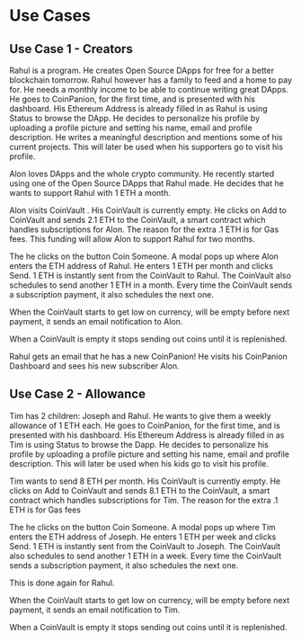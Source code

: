 # Use Cases 
## Use Case 1 - Creators

Rahul is a program. He creates Open Source DApps for free for a better blockchain tomorrow.
Rahul however has a family to feed and a home to pay for. He needs a monthly income to be able to continue writing great DApps.
He goes to CoinPanion, for the first time, and is presented with his dashboard.
His Ethereum Address is already filled in as Rahul is using Status to browse the DApp.
He decides to personalize his profile by uploading a profile picture and setting his name, email and profile description.
He writes a meaningful description and mentions some of his current projects.
This will later be used when his supporters go to visit his profile.

Alon loves DApps and the whole crypto community.
He recently started using one of the Open Source DApps that Rahul made.
He decides that he wants to support Rahul with 1 ETH a month.

Alon visits CoinVault . His CoinVault is currently empty.
He clicks on Add to CoinVault and sends 2.1 ETH to the CoinVault, a smart contract which handles subscriptions for Alon.
The reason for the extra .1 ETH is for Gas fees.
This funding will allow Alon to support Rahul for two months.

The he clicks on the button Coin Someone.
A modal pops up where Alon enters the ETH address of Rahul.
He enters 1 ETH per month and clicks Send.
1 ETH is instantly sent from the CoinVault to Rahul.
The CoinVault also schedules to send another 1 ETH in a month.
Every time the CoinVault sends a subscription payment, it also schedules the next one.

When the CoinVault starts to get low on currency, will be empty before next payment, it sends an email notification to Alon.

When a CoinVault is empty it stops sending out coins until it is replenished.

Rahul gets an email that he has a new CoinPanion!
He visits his CoinPanion Dashboard and sees his new subscriber Alon.

## Use Case 2 - Allowance

Tim has 2 children: Joseph and Rahul. He wants to give them a weekly allowance of 1 ETH each.
He goes to CoinPanion, for the first time, and is presented with his dashboard.
His Ethereum Address is already filled in as Tim is using Status to browse the Dapp.
He decides to personalize his profile by uploading a profile picture and setting his name, email and profile description.
This will later be used when his kids go to visit his profile.

Tim wants to send 8 ETH per month. His CoinVault is currently empty.
He clicks on Add to CoinVault and sends 8.1 ETH to the CoinVault, a smart contract which handles subscriptions for Tim.
The reason for the extra .1 ETH is for Gas fees

The he clicks on the button Coin Someone.
A modal pops up where Tim enters the ETH address of Joseph.
He enters 1 ETH per week and clicks Send.
1 ETH is instantly sent from the CoinVault to Joseph.
The CoinVault also schedules to send another 1 ETH in a week.
Every time the CoinVault sends a subscription payment, it also schedules the next one.

This is done again for Rahul.

When the CoinVault starts to get low on currency, will be empty before next payment, it sends an email notification to Tim.

When a CoinVault is empty it stops sending out coins until it is replenished.